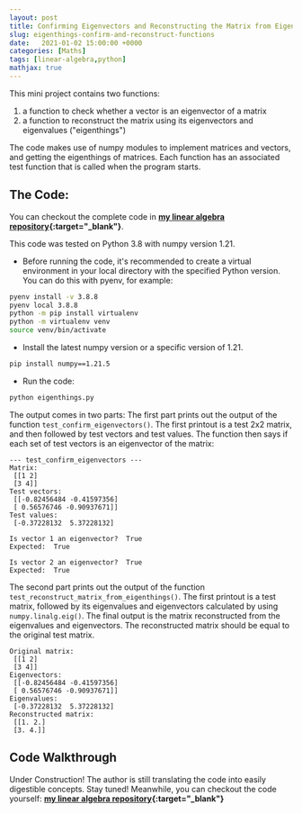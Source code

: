 ```yaml
---
layout: post
title: Confirming Eigenvectors and Reconstructing the Matrix from Eigenthings
slug: eigenthings-confirm-and-reconstruct-functions
date:   2021-01-02 15:00:00 +0000
categories: [Maths]
tags: [linear-algebra,python]
mathjax: true
---
```


This mini project contains two functions:
1. a function to check whether a vector is an eigenvector of a matrix
2. a function to reconstruct the matrix using its eigenvectors and eigenvalues ("eigenthings")

The code makes use of numpy modules to implement matrices and vectors, and getting the eigenthings of matrices.
Each function has an associated test function that is called when the program starts.


## The Code:
You can checkout the complete code in **[my linear algebra repository](https://github.com/shielamms/maths-for-data-science/tree/main/1_linear-algebra){:target="_blank"}**.

This code was tested on Python 3.8 with numpy version 1.21.

- Before running the code, it's recommended to create a virtual environment in your local directory with the specified Python version. You can do this with pyenv, for example:
```bash
pyenv install -v 3.8.8
pyenv local 3.8.8
python -m pip install virtualenv
python -m virtualenv venv
source venv/bin/activate
```

- Install the latest numpy version or a specific version of 1.21.
```bash
pip install numpy==1.21.5
```
- Run the code:
```bash
python eigenthings.py
```

The output comes in two parts:
The first part prints out the output of the function `test_confirm_eigenvectors()`.
The first printout is a test 2x2 matrix, and then followed by test vectors and test values. The function then says if each set of test vectors is an eigenvector of the matrix:

```
--- test_confirm_eigenvectors ---
Matrix:
 [[1 2]
 [3 4]]
Test vectors:
 [[-0.82456484 -0.41597356]
 [ 0.56576746 -0.90937671]]
Test values:
 [-0.37228132  5.37228132]

Is vector 1 an eigenvector?  True
Expected:  True

Is vector 2 an eigenvector?  True
Expected:  True
```

The second part prints out the output of the function `test_reconstruct_matrix_from_eigenthings()`. The first printout is a test matrix, followed by its eigenvalues and eigenvectors calculated by using `numpy.linalg.eig()`. The final output is the matrix reconstructed from the eigenvalues and eigenvectors. The reconstructed matrix should be equal to the original test matrix.

```
Original matrix:
 [[1 2]
 [3 4]]
Eigenvectors:
 [[-0.82456484 -0.41597356]
 [ 0.56576746 -0.90937671]]
Eigenvalues:
 [-0.37228132  5.37228132]
Reconstructed matrix:
 [[1. 2.]
 [3. 4.]]
```


## Code Walkthrough
Under Construction! The author is still translating the code into easily digestible concepts. Stay tuned! Meanwhile, you can checkout the code yourself: **[my linear algebra repository](https://github.com/shielamms/maths-for-data-science/tree/main/1_linear-algebra){:target="_blank"}**
